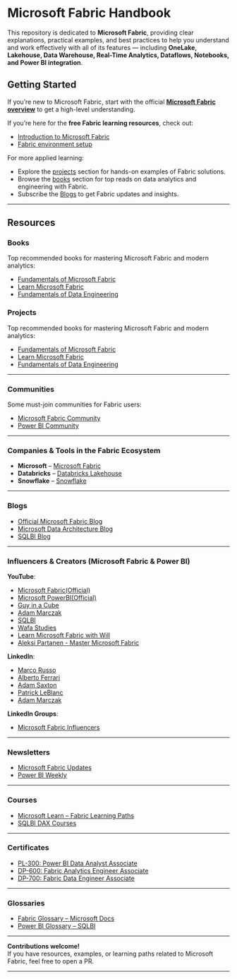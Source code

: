 # Microsoft Fabric Handbook

This repository is dedicated to **Microsoft Fabric**, providing clear explanations, practical examples, and best practices to help you understand and work effectively with all of its features — including **OneLake, Lakehouse, Data Warehouse, Real-Time Analytics, Dataflows, Notebooks, and Power BI integration**.

## Getting Started

If you’re new to Microsoft Fabric, start with the official **[Microsoft Fabric overview](https://learn.microsoft.com/fabric/)** to get a high-level understanding.

If you’re here for the **free Fabric learning resources**, check out:
- [Introduction to Microsoft Fabric](bootcamp/introduction.md)
- [Fabric environment setup](bootcamp/setup.md)

For more applied learning:
- Explore the [projects](projects.md) section for hands-on examples of Fabric solutions.
- Browse the [books](books.md) section for top reads on data analytics and engineering with Fabric.
- Subscribe the [Blogs](blogs.md) to get Fabric updates and insights.

---

## Resources

### Books

Top recommended books for mastering Microsoft Fabric and modern analytics:
- [Fundamentals of Microsoft Fabric](https://www.oreilly.com/library/view/fundamentals-of-microsoft/9781098172916/)
- [Learn Microsoft Fabric](https://www.oreilly.com/library/view/learn-microsoft-fabric/9781835082287/)
- [Fundamentals of Data Engineering](https://www.amazon.com/Fundamentals-Data-Engineering-Robust-Systems/dp/10981)

### Projects

Top recommended books for mastering Microsoft Fabric and modern analytics:
- [Fundamentals of Microsoft Fabric](https://www.oreilly.com/library/view/fundamentals-of-microsoft/9781098172916/)
- [Learn Microsoft Fabric](https://www.oreilly.com/library/view/learn-microsoft-fabric/9781835082287/)
- [Fundamentals of Data Engineering](https://www.amazon.com/Fundamentals-Data-Engineering-Robust-Systems/dp/10981)

---

### Communities

Some must-join communities for Fabric users:
- [Microsoft Fabric Community](https://community.fabric.microsoft.com/)
- [Power BI Community](https://community.powerbi.com/)

---

### Companies & Tools in the Fabric Ecosystem

- **Microsoft** – [Microsoft Fabric](https://fabric.microsoft.com)
- **Databricks** – [Databricks Lakehouse](https://www.databricks.com/)
- **Snowflake** – [Snowflake](https://www.snowflake.com/)

---

### Blogs

- [Official Microsoft Fabric Blog](https://blog.fabric.microsoft.com/)
- [Microsoft Data Architecture Blog](https://techcommunity.microsoft.com/t5/data-architecture-blog/bg-p/DataArchitectureBlog)
- [SQLBI Blog](https://www.sqlbi.com/blog/)

---

### Influencers & Creators (Microsoft Fabric & Power BI)

**YouTube**:
- [Microsoft Fabric(Official)](https://www.youtube.com/@MicrosoftFabric)
- [Microsoft PowerBI(Official)](https://www.youtube.com/@MicrosoftPowerBI)
- [Guy in a Cube](https://www.youtube.com/@GuyInACube)
- [Adam Marczak](https://www.youtube.com/@AdamMarczakYT)
- [SQLBI](https://www.youtube.com/@SQLBI)
- [Wafa Studies](https://www.youtube.com/@WafaStudies)
- [Learn Microsoft Fabric with Will](https://www.youtube.com/@LearnMicrosoftFabric)
- [Aleksi Partanen - Master Microsoft Fabric](https://www.youtube.com/@AleksiPartanenTech)

**LinkedIn**:
- [Marco Russo](https://www.linkedin.com/in/sqlbi)
- [Alberto Ferrari](https://www.linkedin.com/in/sqlbi)
- [Adam Saxton](https://www.linkedin.com/in/guyinacube/)
- [Patrick LeBlanc](https://www.linkedin.com/in/patrickdleblanc/)
- [Adam Marczak](https://www.linkedin.com/in/adam-marczak-96088929/)

**LinkedIn Groups**:
- [Microsoft Fabric Influencers](https://www.linkedin.com/groups/14653069/)

---

### Newsletters

- [Microsoft Fabric Updates](https://blog.fabric.microsoft.com/)
- [Power BI Weekly](https://powerbiweekly.info/)

---

### Courses

- [Microsoft Learn – Fabric Learning Paths](https://learn.microsoft.com/fabric/learning-paths/)
- [SQLBI DAX Courses](https://www.sqlbi.com/training/)

---

### Certificates

- [PL-300: Power BI Data Analyst Associate](https://learn.microsoft.com/en-us/credentials/certifications/data-analyst-associate/)
- [DP-600: Fabric Analytics Engineer Associate](https://learn.microsoft.com/credentials/certifications/fabric-analytics-engineer-associate/)
- [DP-700: Fabric Data Engineer Associate](https://learn.microsoft.com/credentials/certifications/fabric-data-engineer-associate/)

---


### Glossaries

- [Fabric Glossary – Microsoft Docs](https://learn.microsoft.com/fabric/get-started/glossary)
- [Power BI Glossary – SQLBI](https://www.sqlbi.com/glossary/)

---

**Contributions welcome!**  
If you have resources, examples, or learning paths related to Microsoft Fabric, feel free to open a PR.

---
